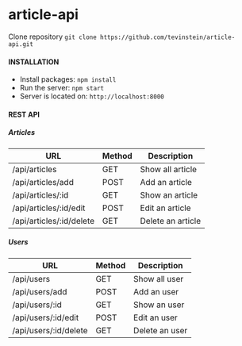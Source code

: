 # article-api

Clone repository `git clone https://github.com/tevinstein/article-api.git`

#### INSTALLATION
- Install packages: `npm install`
- Run the server: `npm start`
- Server is located on: `http://localhost:8000`

#### REST API

##### Articles

| URL                     | Method | Description                 |
|-------------------------|--------|-----------------------------|
| /api/articles              | GET    | Show all article         |
| /api/articles/add          | POST   | Add an article      |
| /api/articles/:id         | GET    | Show an article          |
| /api/articles/:id/edit   | POST   | Edit an article       |
| /api/articles/:id/delete | GET    | Delete an article          |

##### Users

| URL                     | Method | Description                 |
|-------------------------|--------|-----------------------------|
| /api/users              | GET    | Show all user         |
| /api/users/add          | POST   | Add an user      |
| /api/users/:id         | GET    | Show an user          |
| /api/users/:id/edit   | POST   | Edit an user       |
| /api/users/:id/delete | GET    | Delete an user          |
